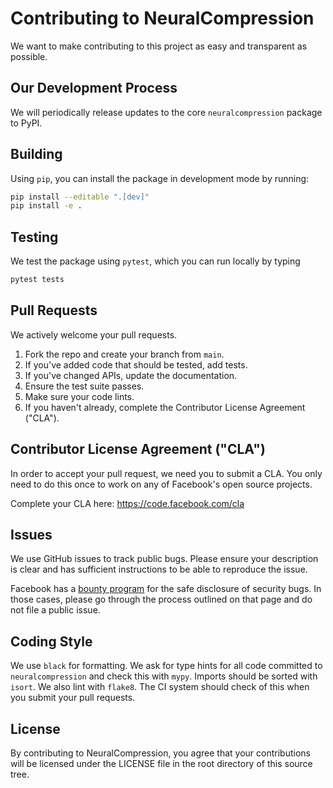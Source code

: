 # Contributing to NeuralCompression

We want to make contributing to this project as easy and transparent as
possible.

## Our Development Process

We will periodically release updates to the core `neuralcompression` package to
PyPI.

## Building

Using `pip`, you can install the package in development mode by running:

```sh
pip install --editable ".[dev]"
pip install -e .
```

## Testing

We test the package using `pytest`, which you can run locally by typing

```sh
pytest tests
```

## Pull Requests

We actively welcome your pull requests.

1. Fork the repo and create your branch from `main`.
2. If you've added code that should be tested, add tests.
3. If you've changed APIs, update the documentation.
4. Ensure the test suite passes.
5. Make sure your code lints.
6. If you haven't already, complete the Contributor License Agreement ("CLA").

## Contributor License Agreement ("CLA")

In order to accept your pull request, we need you to submit a CLA. You only need
to do this once to work on any of Facebook's open source projects.

Complete your CLA here: <https://code.facebook.com/cla>

## Issues

We use GitHub issues to track public bugs. Please ensure your description is
clear and has sufficient instructions to be able to reproduce the issue.

Facebook has a [bounty program](https://www.facebook.com/whitehat/) for the safe
disclosure of security bugs. In those cases, please go through the process
outlined on that page and do not file a public issue.

## Coding Style

We use `black` for formatting. We ask for type hints for all code committed to
`neuralcompression` and check this with `mypy`. Imports should be sorted with
`isort`. We also lint with `flake8`. The CI system should check of this when
you submit your pull requests.

## License

By contributing to NeuralCompression, you agree that your contributions will be
licensed under the LICENSE file in the root directory of this source tree.
